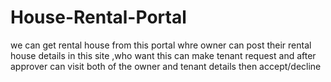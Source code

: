 # House-Rental-Portal
we can get rental house from this portal whre owner can post their rental house details in this site ,who want this can make tenant request and after approver can visit both of the owner and tenant details then accept/decline
